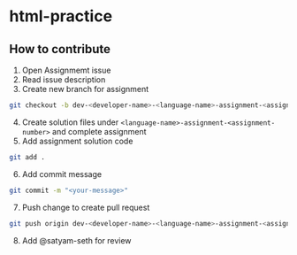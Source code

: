 # html-practice

## How to contribute

1. Open Assignmemt issue
2. Read issue description
3. Create new branch for assignment
```bash
git checkout -b dev-<developer-name>-<language-name>-assignment-<assignment-number>
```
4. Create solution files under `<language-name>-assignment-<assignment-number>` and complete assignment
5. Add assignment solution code
```bash
git add .
```
6. Add commit message
```bash
git commit -m "<your-message>"
```
7. Push change to create pull request
```bash
git push origin dev-<developer-name>-<language-name>-assignment-<assignment-number>
```
8. Add @satyam-seth for review

